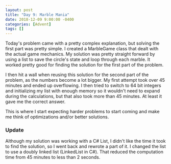 ```yaml
---
layout: post
title: "Day 9: Marble Mania"
date: 2018-12-09 9:00:00 -0400
categories: [Advent]
tags: []
---
```

Today's problem came with a pretty complex explanation, but solving the first part was pretty simple. I created a MarbleGame class that dealt with the actual game mechanics. My solution was pretty straight forward by using a list to save the circle's state and loop through each marble. It worked pretty good for finding the solution for the first part of the problem.

I then hit a wall when reusing this solution for the second part of the problem, as the numbers become a lot bigger. My first attempt took over 45 minutes and ended up overflowing. I then tried to switch to 64 bit integers and initializing my list with enough memory so it wouldn't need to expand during the calculations, but that also took more than 45 minutes. At least it gave me the correct answer.

This is where I start expecting harder problems to start coming and make me think of optimizations and/or better solutions.

### Update
Although my solution was working with a C# List, I didn't like the time it took to find the solution, so I went back and rewrote a part of it. I changed the list to use a doubly linked list (LinkedList in C#). That reduced the computation time from 45 minutes to less than 2 seconds.